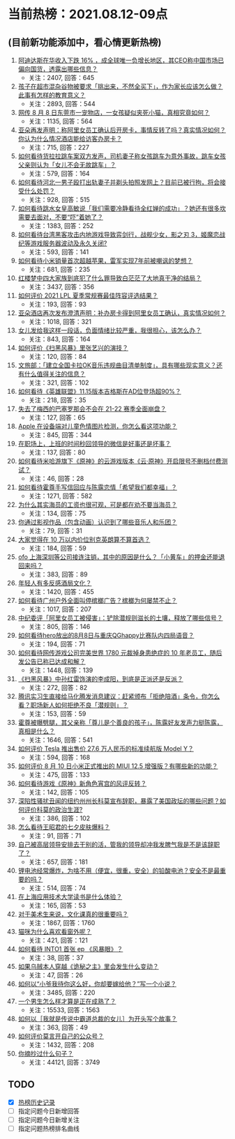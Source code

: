 # 当前热榜：2021.08.12-09点
## (目前新功能添加中，看心情更新热榜)
1. [阿迪达斯在华收入下跌 16% ，成全球唯一负增长地区，其CEO称中国市场已偏向国货，透露出哪些信息？](https://www.zhihu.com/question/478894440)
    * 关注：2407, 回答：645
2. [孩子在超市混杂谷物被要求「挑出来，不然全买下」，作为家长应该怎么做？此事有怎样的教育意义？](https://www.zhihu.com/question/478743131)
    * 关注：2893, 回答：544
3. [网传 8 月 8 日东莞市一宠物店，一女孩疑似夹死小猫，真相究竟如何？](https://www.zhihu.com/question/478842179)
    * 关注：1135, 回答：564
4. [亚朵再发声明：称阿里女员工确认后开房卡，事情反转了吗？真实情况如何？你认为什么情况酒店能给访客办房卡？](https://www.zhihu.com/question/478967541)
    * 关注：715, 回答：227
5. [如何看待货拉拉跳车案双方发声，司机妻子称女孩跳车为意外事故，跳车女孩父亲则认为「女儿不会无故跳车」？](https://www.zhihu.com/question/479088472)
    * 关注：579, 回答：164
6. [如何看待河北一男子殴打出轨妻子并剃头拍照发网上？目前已被行拘，将会接受什么处罚？](https://www.zhihu.com/question/479007478)
    * 关注：928, 回答：515
7. [如何看待跳水女皇高敏说「我们需要冷静看待全红婵的成功」？她还有很多坎需要去面对，不要“吓”着她了？](https://www.zhihu.com/question/478496818)
    * 关注：1383, 回答：252
8. [如何看待台湾黑客攻击内地游戏导致弈剑行，战舰少女，影之刃 3，姬魔恋战纪等游戏服务器波动及永久关闭?](https://www.zhihu.com/question/478677168)
    * 关注：593, 回答：141
9. [如何看待小米销量首次超越苹果，雷军实现7年前被嘲讽的梦想？](https://www.zhihu.com/question/478822815)
    * 关注：681, 回答：235
10. [红楼梦中四大家族到底犯了什么罪导致白茫茫了大地真干净的结局？](https://www.zhihu.com/question/43561377)
    * 关注：3437, 回答：356
11. [如何评价 2021 LPL 夏季常规赛最佳阵容评选结果？](https://www.zhihu.com/question/479039064)
    * 关注：193, 回答：93
12. [亚朵酒店再次发布澄清声明：补办房卡得到阿里女员工确认，真实情况如何？](https://www.zhihu.com/question/478965464)
    * 关注：1018, 回答：321
13. [女儿发给我这样一段话，负面情绪比较严重，我很担心，该怎么办？](https://www.zhihu.com/question/478521078)
    * 关注：843, 回答：164
14. [如何评价《扫黑风暴》里张艺兴的演技？](https://www.zhihu.com/question/478274728)
    * 关注：120, 回答：84
15. [文旅部：「建立全国卡拉OK音乐违规曲目清单制度」，具有哪些现实意义？还有什么值得关注的信息？](https://www.zhihu.com/question/478785591)
    * 关注：321, 回答：102
16. [如何看待《英雄联盟》11.15版本吉格斯在AD位登场超90%？](https://www.zhihu.com/question/478522575)
    * 关注：218, 回答：35
17. [失去了梅西的巴塞罗那会不会在 21-22 赛季全面崩盘？](https://www.zhihu.com/question/478145278)
    * 关注：127, 回答：65
18. [Apple 在设备端对儿童色情图片检测，你怎么看这项功能？](https://www.zhihu.com/question/477863997)
    * 关注：845, 回答：344
19. [在职场上，上班的时间秒回领导的微信是好事还是坏事？](https://www.zhihu.com/question/475078004)
    * 关注：137, 回答：80
20. [如何看待米哈游旗下《原神》的云游戏版本《云·原神》开启限号不删档付费测试？](https://www.zhihu.com/question/478695308)
    * 关注：46, 回答：28
21. [如何看待霍尊手写信回应与陈露恋情「希望我们都幸福」？](https://www.zhihu.com/question/478999296)
    * 关注：1271, 回答：582
22. [为什么其实海员的工资也很可观，可是都在劝不要当海员？](https://www.zhihu.com/question/465069987)
    * 关注：134, 回答：75
23. [你通过影视作品（包含动画）认识到了哪些音乐人和乐团？](https://www.zhihu.com/question/478900870)
    * 关注：79, 回答：31
24. [大家觉得在 10 万以内价位别克英朗算不算首选？](https://www.zhihu.com/question/459529684)
    * 关注：184, 回答：59
25. [ofo 上海深圳等公司接连注销，其中的原因是什么？「小黄车」的押金还能退回来吗？](https://www.zhihu.com/question/478737993)
    * 关注：383, 回答：89
26. [年轻人有多反感酒局文化？](https://www.zhihu.com/question/478409760)
    * 关注：1420, 回答：455
27. [如何看待广州户外全面叫停槟榔广告？槟榔为何屡禁不止？](https://www.zhihu.com/question/478469704)
    * 关注：1017, 回答：207
28. [中纪委评「阿里女员工被侵害」：铲除潜规则滋长的土壤，释放了哪些信号？](https://www.zhihu.com/question/478746757)
    * 关注：805, 回答：146
29. [如何看待hero放出的8月8日与重庆QGhappy比赛队内四局语音？](https://www.zhihu.com/question/478832010)
    * 关注：194, 回答：71
30. [如何看待网传游戏公司完美世界 1780 元裁掉身患绝症的 10 年老员工，随后发公告已称已达成和解？](https://www.zhihu.com/question/478911569)
    * 关注：1448, 回答：139
31. [《扫黑风暴》中孙红雷饰演的李成阳，到底是正派还是反派？](https://www.zhihu.com/question/478588790)
    * 关注：272, 回答：82
32. [腾讯实习生直接给马化腾发消息建议：赶紧颁布「拒绝陪酒」条令，你怎么看？职场新人如何拒绝不良「潜规则」？](https://www.zhihu.com/question/478914175)
    * 关注：153, 回答：59
33. [霍尊被曝劈腿，其父亲称「尊儿是个善良的孩子」，陈露好友发声力挺陈露，真相是什么？](https://www.zhihu.com/question/478881955)
    * 关注：1646, 回答：541
34. [如何评价 Tesla 推出售价 27.6 万人民币的标准续航版 Model Y？](https://www.zhihu.com/question/470837546)
    * 关注：594, 回答：168
35. [如何评价 8 月 10 日小米正式推出的 MIUI 12.5 增强版？有哪些新的功能？](https://www.zhihu.com/question/478811156)
    * 关注：475, 回答：133
36. [如何看待游戏《原神》新角色宵宫的风评反转？](https://www.zhihu.com/question/478800689)
    * 关注：142, 回答：105
37. [深陷性骚扰丑闻的纽约州州长科莫宣布辞职，暴露了美国政坛的哪些问题？如何评价科莫的政治生涯?](https://www.zhihu.com/question/478846235)
    * 关注：386, 回答：102
38. [怎么看待王昭君的七夕皮肤爆料？](https://www.zhihu.com/question/477685022)
    * 关注：91, 回答：71
39. [自己被高层领导安排去干别的活，管我的领导却冲我发脾气我是不是该辞职了？](https://www.zhihu.com/question/471985809)
    * 关注：657, 回答：181
40. [锂电池经常爆炸，为啥不用（便宜，很重，安全）的铅酸电池？安全不是最重要的吗？](https://www.zhihu.com/question/471001272)
    * 关注：514, 回答：74
41. [在上海应用技术大学读书是什么体验？](https://www.zhihu.com/question/62082173)
    * 关注：165, 回答：53
42. [对于美术生来说，文化课真的很重要吗？](https://www.zhihu.com/question/465080710)
    * 关注：1867, 回答：1760
43. [猫咪为什么喜欢看窗外呢？](https://www.zhihu.com/question/474360080)
    * 关注：421, 回答：121
44. [如何看待 INTO1 首张 ep 《风暴眼》？](https://www.zhihu.com/question/478634614)
    * 关注：38, 回答：37
45. [如果乌贼本人穿越《诡秘之主》里会发生什么变动？](https://www.zhihu.com/question/477575615)
    * 关注：47, 回答：26
46. [如何以“小爷我待你这么好，你却要嫁给他？”写一个小说？](https://www.zhihu.com/question/433765421)
    * 关注：3485, 回答：220
47. [一个男生怎么样才算是正在成熟了？](https://www.zhihu.com/question/431134549)
    * 关注：15533, 回答：1563
48. [如何以［我就是传说中霸道总裁的女儿］为开头写个故事？](https://www.zhihu.com/question/455867035)
    * 关注：363, 回答：49
49. [如何评价莫言开自己的公众号？](https://www.zhihu.com/question/478618696)
    * 关注：1432, 回答：208
50. [你摘抄过什么句子？](https://www.zhihu.com/question/314121506)
    * 关注：44121, 回答：3749
## TODO
* [x] [热榜历史记录](hot_history/AllHot.md)
* [ ] 指定问题今日新增回答
* [ ] 指定问题今日新增关注
* [ ] 指定问题热榜排名曲线
